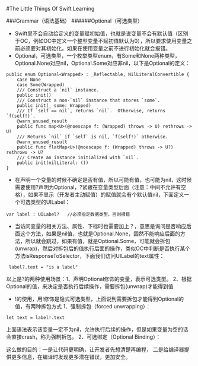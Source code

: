 #The Little Things Of Swift Learning

###Grammar（语法基础）
######Optional（可选类型）

- Swift里不会自动给定义的变量赋初始值，也就是说变量不会有默认值（区别于OC，例如OC中定义一个整型变量不赋初值默认为0），所以要求使用变量之前必须要对其初始化。如果在使用变量之前不进行初始化就会报错。
- Optional，可选类型，一个枚举类型enum，有Some和None两种类型，Optional.None对应nil，Optional.Some对应非nil，以下是Optional的定义：
```
public enum Optional<Wrapped> : _Reflectable, NilLiteralConvertible {
    case None
    case Some(Wrapped)
    /// Construct a `nil` instance.
    public init()
    /// Construct a non-`nil` instance that stores `some`.
    public init(_ some: Wrapped)
    /// If `self == nil`, returns `nil`.  Otherwise, returns `f(self!)`.
    @warn_unused_result
    public func map<U>(@noescape f: (Wrapped) throws -> U) rethrows -> U?
    /// Returns `nil` if `self` is nil, `f(self!)` otherwise.
    @warn_unused_result
    public func flatMap<U>(@noescape f: (Wrapped) throws -> U?) rethrows -> U?
    /// Create an instance initialized with `nil`.
    public init(nilLiteral: ())
}
```
- 在声明一个变量的时候不确定是否有值，所以可能有值，也可能为nil，这时候需要使用?声明为Optional，?紧跟在变量类型后面（注意：中间不允许有空格），如果不显示（开发者主动赋值）的赋值就会有个默认值nil，下面定义一个可选类型的UILabel：
```
var label : UILabel?   //必须指定数据类型，否则报错
```
- 当访问变量的相关方法、属性、下标时也需要加上？，意思是询问是否响应后面这个方法，如果是nil值，也就是Optional.None，固然不能响应后面的方法，所以就会跳过，如果有值，就是Optional.Some，可能就会拆包(unwrap)，然后对拆包后的值执行后面的操作，类似OC中判断是否执行某个方法isResponseToSelector，下面我们访问UILabel的text属性：
```
 label?.text = "is a label"
```
  以上是?的两种使用场景：1、声明Optional修饰的变量，表示可选类型。
                        2、根据Optional的值，来决定是否执行后续操作，需要拆包(unwrap)才能得到值
 
- !的使用，用!修饰是隐式可选类型，上面说到需要拆包才能得到Optional的值，有两种拆包方式
  1、强制拆包（forced unwrapping）：
```
let text = label!.text 
```
  上面语法表示该变量一定不为nil，允许执行后续的操作，但是如果变量为空的话会直接crash，称为强制拆包。
  2、可选绑定（Optional Binding）：


   这么做的目的：一是让代码更明确，让开发者先想清楚再编程， 二是给编译器提供更多信息，在编译时发现更多潜在错误，更加安全。

 
 
